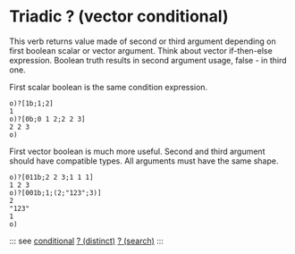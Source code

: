 # Triadic ? (vector conditional)

This verb returns value made of second or third argument depending on first boolean scalar or vector argument. Think about vector if-then-else expression. Boolean truth results in second argument usage, false - in third one.

First scalar boolean is the same condition expression.
```o
o)?[1b;1;2]
1
o)?[0b;0 1 2;2 2 3]
2 2 3
o)
```

First vector boolean is much more useful. Second and third argument should have compatible types. All arguments must have the same shape.

```o
o)?[011b;2 2 3;1 1 1]
1 2 3
o)?[001b;1;(2;"123";3)]
2
"123"
1
o)
```

::: see
[conditional](/verbs/conditional/cond.md)
[? (distinct)](/verbs/list/distinct.md)
[? (search)](/verbs/search/search.md)
:::
